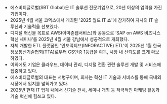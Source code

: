 - 에스비티글로벌(SBT Global)은 IT 솔루션 전문기업으로, 20년 이상의 업력을 가진 기업이다.
- 2025년 4월 서울 코엑스에서 개최된 '2025 월드 IT 쇼'에 참가하여 자사의 IT 솔루션과 기술력을 선보였다.
- 디지털 혁신을 목표로 AWS(아마존웹서비스)와 공동으로 ‘SAP on AWS 비즈니스 혁신 세미나’를 2025년 4월 서울 강남에서 성공적으로 개최했다.
- 자체 개발한 ETL 플랫폼인 '인포랙티브(INFORACTIVE) ETL'이 2025년 1월 한국정보통신기술협회(TTA)로부터 GS인증 1등급을 획득, 시장 내 신뢰도를 크게 확보하였다.
- 이외에도 기업은 클라우드, 데이터 관리, 디지털 전환 관련 솔루션 개발 및 서비스에 집중하고 있다.
- 에스비티글로벌의 대표는 서병구이며, 회사는 혁신 IT 기술과 서비스를 통해 국내외 시장에서 입지를 넓혀가고 있다.
- 2025년 현재 IT 업계 내에서 신기술 전시, 세미나 개최 등 적극적인 마케팅 활동과 기술 혁신에 힘쓰고 있다.